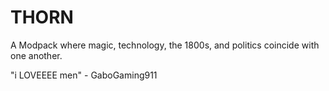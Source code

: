 # THORN

A Modpack where magic, technology, the 1800s, and politics coincide with one another.


"i LOVEEEE men" - GaboGaming911
